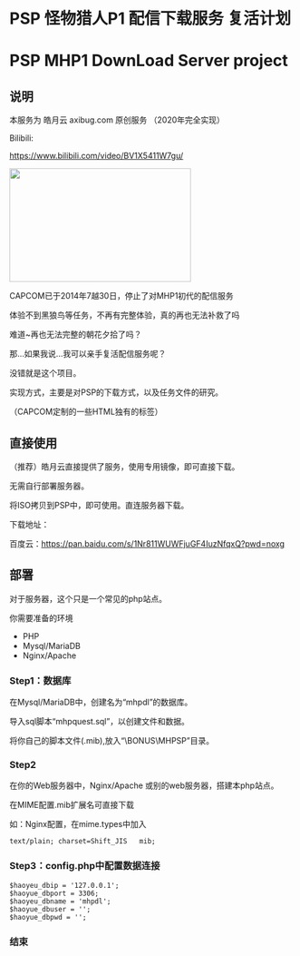 # PSP 怪物猎人P1 配信下载服务 复活计划

# PSP MHP1 DownLoad Server project

## 说明

本服务为 皓月云 axibug.com 原创服务 （2020年完全实现）

Bilibili:

https://www.bilibili.com/video/BV1X5411W7gu/

<a href="https://www.bilibili.com/video/BV1X5411W7gu/" title=""><img width = "320" height = "200"  src="https://i1.hdslb.com/bfs/archive/edf355f68cfe8e836230fd73282da1cf36f7a8c8.jpg@320w_200h_1c_!web-space-upload-video.webp" alt="" /></a>

CAPCOM已于2014年7越30日，停止了对MHP1初代的配信服务

体验不到黑狼鸟等任务，不再有完整体验，真的再也无法补救了吗

难道~再也无法完整的朝花夕拾了吗？

那...如果我说...我可以亲手复活配信服务呢？

没错就是这个项目。

实现方式，主要是对PSP的下载方式，以及任务文件的研究。

（CAPCOM定制的一些HTML独有的标签）

## 直接使用

（推荐）皓月云直接提供了服务，使用专用镜像，即可直接下载。

无需自行部署服务器。

将ISO拷贝到PSP中，即可使用。直连服务器下载。

下载地址：

百度云：https://pan.baidu.com/s/1Nr811WUWFjuGF4IuzNfqxQ?pwd=noxg

## 部署

对于服务器，这个只是一个常见的php站点。

你需要准备的环境

  * PHP
  * Mysql/MariaDB
  * Nginx/Apache

### Step1：数据库

在Mysql/MariaDB中，创建名为“mhpdl”的数据库。

导入sql脚本“mhpquest.sql”，以创建文件和数据。

将你自己的脚本文件(.mib),放入“\BONUS\MHPSP”目录。

### Step2

在你的Web服务器中，Nginx/Apache 或别的web服务器，搭建本php站点。

在MIME配置.mib扩展名可直接下载

如：Nginx配置，在mime.types中加入

```
text/plain; charset=Shift_JIS   mib;
```

### Step3：config.php中配置数据连接

```
$haoyeu_dbip = '127.0.0.1';
$haoyue_dbport = 3306;
$haoyeu_dbname = 'mhpdl';
$haoyue_dbuser = '';
$haoyue_dbpwd = '';
```

### 结束